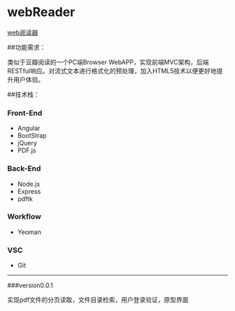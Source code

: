# webReader
[web阅读器](http://www.drm.stu.edu.cn:14000/)

##功能需求：

类似于豆瓣阅读的一个PC端Browser WebAPP，实现前端MVC架构，后端RESTful响应。对流式文本进行格式化的预处理，加入HTML5技术以便更好地提升用户体验。

##技术栈：

### Front-End

 - Angular
 - BootStrap
 - jQuery
 - PDF.js

### Back-End

 - Node.js
 - Express
 - pdftk

### Workflow

 - Yeoman

### VSC

 - Git

---

###version0.0.1

实现pdf文件的分页读取，文件目录检索，用户登录验证，原型界面
